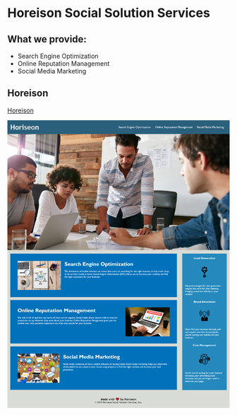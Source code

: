 # Horeison Social Solution Services

## What we provide:

* Search Engine Optimization
* Online Reputation Management
* Social Media Marketing

## Horeison
[Horeison](https://jennyking0805.github.io/Horesion/)

![Horeison Website Image](\assets\images\Horeison-website-image.png)
